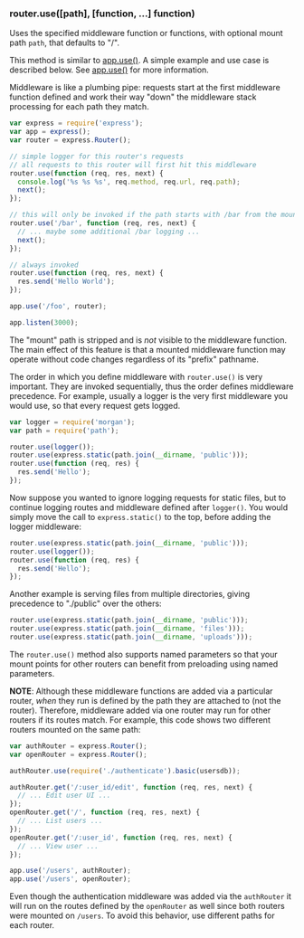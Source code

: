 <h3 id='router.use'>router.use([path], [function, ...] function)</h3>

Uses the specified middleware function or functions, with optional mount path `path`, that defaults to "/".

This method is similar to [app.use()](#app.use). A simple example and use case is described below. See [app.use()](#app.use) for more information.

Middleware is like a plumbing pipe: requests start at the first middleware function defined and work their way "down" the middleware stack processing for each path they match.

```js
var express = require('express');
var app = express();
var router = express.Router();

// simple logger for this router's requests
// all requests to this router will first hit this middleware
router.use(function (req, res, next) {
  console.log('%s %s %s', req.method, req.url, req.path);
  next();
});

// this will only be invoked if the path starts with /bar from the mount point
router.use('/bar', function (req, res, next) {
  // ... maybe some additional /bar logging ...
  next();
});

// always invoked
router.use(function (req, res, next) {
  res.send('Hello World');
});

app.use('/foo', router);

app.listen(3000);
```

The "mount" path is stripped and is _not_ visible to the middleware function. The main effect of this feature is that a mounted middleware function may operate without code changes regardless of its "prefix" pathname.

The order in which you define middleware with `router.use()` is very important. They are invoked sequentially, thus the order defines middleware precedence. For example, usually a logger is the very first middleware you would use, so that every request gets logged.

```js
var logger = require('morgan');
var path = require('path');

router.use(logger());
router.use(express.static(path.join(__dirname, 'public')));
router.use(function (req, res) {
  res.send('Hello');
});
```

Now suppose you wanted to ignore logging requests for static files, but to continue logging routes and middleware defined after `logger()`. You would simply move the call to `express.static()` to the top, before adding the logger middleware:

```js
router.use(express.static(path.join(__dirname, 'public')));
router.use(logger());
router.use(function (req, res) {
  res.send('Hello');
});
```

Another example is serving files from multiple directories, giving precedence to "./public" over the others:

```js
router.use(express.static(path.join(__dirname, 'public')));
router.use(express.static(path.join(__dirname, 'files')));
router.use(express.static(path.join(__dirname, 'uploads')));
```

The `router.use()` method also supports named parameters so that your mount points for other routers can benefit from preloading using named parameters.

**NOTE**: Although these middleware functions are added via a particular router, _when_ they run is defined by the path they are attached to (not the router). Therefore, middleware added via one router may run for other routers if its routes match. For example, this code shows two different routers mounted on the same path:

```js
var authRouter = express.Router();
var openRouter = express.Router();

authRouter.use(require('./authenticate').basic(usersdb));

authRouter.get('/:user_id/edit', function (req, res, next) {
  // ... Edit user UI ...
});
openRouter.get('/', function (req, res, next) {
  // ... List users ...
});
openRouter.get('/:user_id', function (req, res, next) {
  // ... View user ...
});

app.use('/users', authRouter);
app.use('/users', openRouter);
```

Even though the authentication middleware was added via the `authRouter` it will run on the routes defined by the `openRouter` as well since both routers were mounted on `/users`. To avoid this behavior, use different paths for each router.
